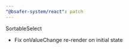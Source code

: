 ```yaml
---
"@bsafer-system/react": patch
---
```


SortableSelect
- Fix onValueChange re-render on initial state